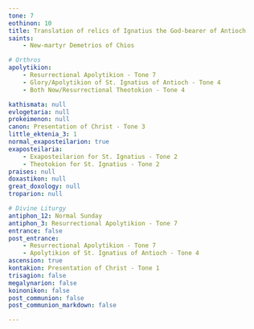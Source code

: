 ```yaml
---
tone: 7
eothinon: 10
title: Translation of relics of Ignatius the God-bearer of Antioch
saints:
    - New-martyr Demetrios of Chios

# Orthros
apolytikion:
    - Resurrectional Apolytikion - Tone 7
    - Glory/Apolytikion of St. Ignatius of Antioch - Tone 4
    - Both Now/Resurrectional Theotokion - Tone 4

kathismata: null
evlogetaria: null
prokeimenon: null
canon: Presentation of Christ - Tone 3
little_ektenia_3: 1
normal_exaposteilarion: true
exaposteilaria:
    - Exaposteilarion for St. Ignatius - Tone 2
    - Theotokion for St. Ignatius - Tone 2
praises: null
doxastikon: null
great_doxology: null
troparion: null

# Divine Liturgy
antiphon_12: Normal Sunday
antiphon_3: Resurrectional Apolytikion - Tone 7
entrance: false
post_entrance:
    - Resurrectional Apolytikion - Tone 7
    - Apolytikion of St. Ignatius of Antioch - Tone 4
ascension: true
kontakion: Presentation of Christ - Tone 1
trisagion: false
megalynarion: false
koinonikon: false
post_communion: false
post_communion_markdown: false

---
```


